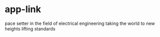 # app-link
pace setter in the field of electrical engineering
taking the world to new heights
lifting standards
